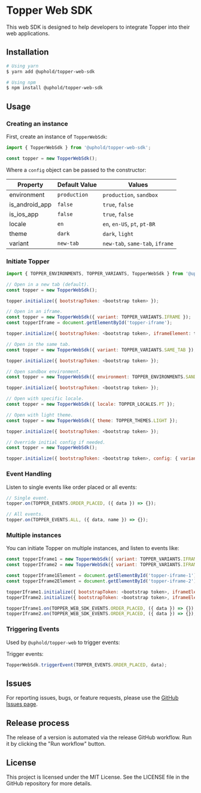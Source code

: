 # Topper Web SDK

This web SDK is designed to help developers to integrate Topper into their web applications.

## Installation

```bash
# Using yarn
$ yarn add @uphold/topper-web-sdk

# Using npm
$ npm install @uphold/topper-web-sdk
```

## Usage

### Creating an instance

First, create an instance of `TopperWebSdk`:

```javascript
import { TopperWebSdk } from '@uphold/topper-web-sdk';

const topper = new TopperWebSdk();
```

Where a `config` object can be passed to the constructor:

| Property       | Default Value | Values                          |
| -------------- | ------------- | ------------------------------- |
| environment    | `production`  | `production`, `sandbox`         |
| is_android_app | `false`       | `true`, `false`                 |
| is_ios_app     | `false`       | `true`, `false`                 |
| locale         | `en`          | `en`, `en-US`, `pt`, `pt-BR`    |
| theme          | `dark`        | `dark`, `light`                 |
| variant        | `new-tab`     | `new-tab`, `same-tab`, `iframe` |

### Initiate Topper

```javascript
import { TOPPER_ENVIRONMENTS, TOPPER_VARIANTS, TopperWebSdk } from '@uphold/topper-web-sdk';

// Open in a new tab (default).
const topper = new TopperWebSdk();

topper.initialize({ bootstrapToken: <bootstrap token> });

// Open in an iframe.
const topper = new TopperWebSdk({ variant: TOPPER_VARIANTS.IFRAME });
const topperIframe = document.getElementById('topper-iframe');

topper.initialize({ bootstrapToken: <bootstrap token>, iframeElement: topperIframe });

// Open in the same tab.
const topper = new TopperWebSdk({ variant: TOPPER_VARIANTS.SAME_TAB });

topper.initialize({ bootstrapToken: <bootstrap token> });

// Open sandbox environment.
const topper = new TopperWebSdk({ environment: TOPPER_ENVIRONMENTS.SANDBOX });

topper.initialize({ bootstrapToken: <bootstrap token> });

// Open with specific locale.
const topper = new TopperWebSdk({ locale: TOPPER_LOCALES.PT });

// Open with light theme.
const topper = new TopperWebSdk({ theme: TOPPER_THEMES.LIGHT });

topper.initialize({ bootstrapToken: <bootstrap token> });

// Override initial config if needed.
const topper = new TopperWebSdk();

topper.initialize({ bootstrapToken: <bootstrap token>, config: { variant: TOPPER_VARIANTS.SAME_TAB } });
```

### Event Handling

Listen to single events like order placed or all events:

```javascript
// Single event.
topper.on(TOPPER_EVENTS.ORDER_PLACED, ({ data }) => {});

// All events.
topper.on(TOPPER_EVENTS.ALL, ({ data, name }) => {});
```

### Multiple instances

You can initiate Topper on multiple instances, and listen to events like:

```javascript
const topperIframe1 = new TopperWebSdk({ variant: TOPPER_VARIANTS.IFRAME });
const topperIframe2 = new TopperWebSdk({ variant: TOPPER_VARIANTS.IFRAME });

const topperIframe1Element = document.getElementById('topper-iframe-1');
const topperIframe2Element = document.getElementById('topper-iframe-2');

topperIframe1.initialize({ bootstrapToken: <bootstrap token>, iframeElement: topperIframe1Element });
topperIframe2.initialize({ bootstrapToken: <bootstrap token>, iframeElement: topperIframe2Element });

topperIframe1.on(TOPPER_WEB_SDK_EVENTS.ORDER_PLACED, ({ data }) => {});
topperIframe2.on(TOPPER_WEB_SDK_EVENTS.ORDER_PLACED, ({ data }) => {});
```

### Triggering Events

Used by `@uphold/topper-web` to trigger events:

Trigger events:

```javascript
TopperWebSdk.triggerEvent(TOPPER_EVENTS.ORDER_PLACED, data);
```

## Issues

For reporting issues, bugs, or feature requests, please use the [GitHub Issues page](https://github.com/uphold/topper-web-sdk/issues).

## Release process

The release of a version is automated via the release GitHub workflow. Run it by clicking the "Run workflow" button.

## License

This project is licensed under the MIT License. See the LICENSE file in the GitHub repository for more details.
